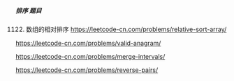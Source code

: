 
##### 排序 题目

1122. 数组的相对排序
https://leetcode-cn.com/problems/relative-sort-array/

https://leetcode-cn.com/problems/valid-anagram/

https://leetcode-cn.com/problems/merge-intervals/

https://leetcode-cn.com/problems/reverse-pairs/

